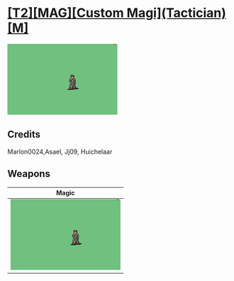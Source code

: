 # [\[T2\]\[MAG\]\[Custom Magi\]\(Tactician\)\[M\]](../%5BT2%5D%5BMAG%5D%5BCustom%20Magi%5D(Tactician)%5BM%5D)

<img src="./6.%20Magic/Magic_000.png" alt="[T2][MAG][Custom Magi](Tactician)[M] standing" />

## Credits

Marlon0024,Asael, Jj09, Huichelaar

## Weapons


|Magic |
|  :---: |
| <img alt="Magic animation" src="./6.%20Magic/Magic.gif" /> |
